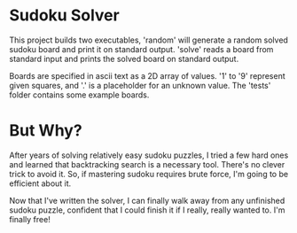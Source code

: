 # Sudoku Solver

This project builds two executables, 'random' will generate a random solved sudoku board and print it on standard output. 'solve' reads a board from standard input and prints the solved board on standard output.

Boards are specified in ascii text as a 2D array of values. '1' to '9' represent given squares, and '.' is a placeholder for an unknown value. The 'tests' folder contains some example boards.

# But Why?

After years of solving relatively easy sudoku puzzles, I tried a few hard ones and learned that backtracking search is a necessary tool. There's no clever trick to avoid it. So, if mastering sudoku requires brute force, I'm going to be efficient about it.

Now that I've written the solver, I can finally walk away from any unfinished sudoku puzzle, confident that I could finish it if I really, really wanted to. I'm finally free!
